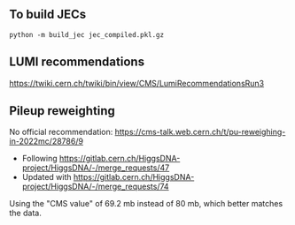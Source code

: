## To build JECs

```
python -m build_jec jec_compiled.pkl.gz
```

## LUMI recommendations

https://twiki.cern.ch/twiki/bin/view/CMS/LumiRecommendationsRun3

## Pileup reweighting

No official recommendation:
https://cms-talk.web.cern.ch/t/pu-reweighing-in-2022mc/28786/9

- Following https://gitlab.cern.ch/HiggsDNA-project/HiggsDNA/-/merge_requests/47
- Updated with
  https://gitlab.cern.ch/HiggsDNA-project/HiggsDNA/-/merge_requests/74

Using the "CMS value" of 69.2 mb instead of 80 mb, which better matches the
data.
